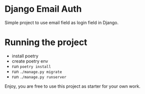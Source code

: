 # Django Email Auth
Simple project to use email field as login field in Django. 

# Running the project
- install poetry
- create poetry env
- run `poetry install`
- run `./manage.py migrate`
- run `./manage.py runserver`

Enjoy, you are free to use this project as starter for your own work.
